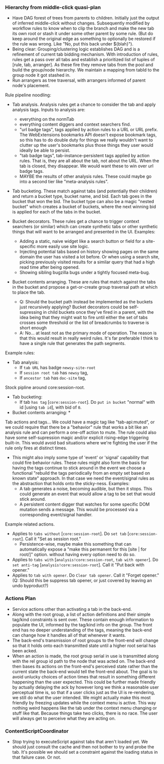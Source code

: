 ### Hierarchy from middle-click quasi-plan ###
  * Have DAG forest of trees from parents to children.  Initially just the
    output of inferred middle-click without changes.  Subsequently modified by
    workflow rules to know when to clip the branch and make the new tab its own
    root or stash it under some other parent by some rule.  (But do keep around
    the original edge as something to optionally be restored if the rule was
    wrong.  Like "No, put this back under ${blah}").
  * Being clear: Grouping/clustering logic establishes DAG and is a refinement
    of current tab bidding mechanism.  With introduction of rules, rules get a
    pass over all tabs and establish a prioritized list of tuples of [rule,
    tab, arranger].  As these fire they remove tabs from the pool and build the
    group/node hierarchy.  We maintain a mapping from tabId to the group node
    it got stashed in.
  * Run arrangers as tree traversal, with arrangers informed of parent node's
    placement.

Rule pipeline noodling:
* Tab analysis.  Analysis rules get a chance to consider the tab and apply
  analysis tags.  Inputs to analysis are:
  * everything on the normTab
  * everything content diggers and context searchers find.
  * "url badge tags", tags applied by action rules to a URL or URL prefix.
    The WebExtensions bookmarks API doesn't expose bookmark tags, so this has to
    do double duty for things we really wouldn't want to clutter up the user's
    bookmarks plus those things they user would ideally be able to persist.
  * "tab badge tags", tab-instance-persistent tags applied by action rules.
    That is, they are all about the tab, not about the URL.  When the tab is
    closed, they disappear.  We would want these to win over url badge tags.
  * MAYBE the results of other analysis rules.  These could maybe go into a
    second tier like "meta-analysis rules".

* Tab bucketing.  These match against tabs (and potentially their children) and
  return a bucket type, bucket name, and bid.  Each tab goes in the bucket that
  won the bid.  The bucket type can also be a magic "nested bucket" which
  creates a bucket of buckets, where the next winning bid is applied for each of
  the tabs in the bucket.

* Bucket decorators.  These rules get a chance to trigger context searchers (or
  similar) which can create synthetic tabs or other synthetic things that will
  want to be arranged and presented in the UI.  Examples:
  * Adding a static, naive widget like a search button or field for a
    site-specific more easily use site logic.
  * Injecting potential tabs based on history showing pages on the same domain
    the user has visited a lot before.  Or when using a search site, picking
    previously visited results for a similar query that had a high read time
    after being opened.
  * Showing sibling bugzilla bugs under a tightly focused meta-bug.

* Bucket contents arranging.  These are rules that match against the tabs in the
  bucket and propose a get-or-create group traversal path at which to place the
  tab.
  * Q: Should the bucket path instead be implemented as the buckets just
    recursively applying?  Bucket decorators could be self-supressing in child
    buckets once they've fired in a parent, with the idea being that they might
    wait to fire until either the set of tabs crosses some threshold or the
    list of breadcrumbs to traverse is short enough
  * A: No... at least not as the primary mode of operation.  The reason is that
    this would result in really weird rules.  It's far preferable I think to
    have a single rule that generates the path segments.


Example rules:
* Tab analysis:
  * If `tab URL` has badge `newsy-site-root`
  * If `session root tab` has `newsy` tag,
  * If `ancestor tab` has `doc-site` tag,

Stock pipline around core:session-root.
* Tab bucketing:
  * If tab `has tag` [`core:session-root`]. Do `put in bucket` "normal" with
    id [using `tab id`], with bid of `0`.
* Bucket contents arranging:
  *

Tab actions and tags... We could have a magic tag like "tab-api:muted", or we
could require that there be a "behavior" rule that works a bit like an analysis
rule and can perform a one-off action to mute.  The rule could also have some
self-supression magic and/or explicit rising-edge triggering built-in.  This
would avoid bad situations where we're fighting the user if the rule only fires
at distinct times.
* This might also imply some type of 'event' or 'signal' capability that could
  fire behavior rules.  These rules might also form the basis for having the
  tags continue to stick around in the event we choose a functional "rebuild the
  tags periodically from an empty set based on known state" approach.  In that
  case we need the event/signal rules as the abstraction that holds onto the
  sticky-ness.  Examples:
  * A tab generates a noise, becoming audible, but then it stops.  This could
    generate an event that would allow a tag to be set that would stick around.
  * A persistent content digger that watches for some specific DOM mutation
    sends a message.  This would be processed via a corresponding event/signal
    handler.

Example related actions.
  * Applies to `tabs without` [`core:session-root`].  Do `set tab`
    [`core:session-root`].  Call it "Set as session root."
    * Persistence-wise, maybe make this something that can automatically expose
      a "make this permanent for this [site | for root/]" option. without having
      every option need to do so.
  * Applies to `tabs with` [`analysis!core:session-root`, `tab with opener`].
    Do `set anti-tag` [`analysis!core:session-root`].  Call it "Put back with
    opener."
  * Applies to `tab with opener`.  Do `Clear tab opener`.  Call it "Forget
    opener." (Q: Should this be suppress tab opener, or just covered by leaving
    an undo byproduct?)



### Actions Plan ###
  * Service actions other than activating a tab in the back-end.
  * Along with the root group, a list of action definitions and their simple
    tag/kind constraints is sent over.  These contain enough information to
    populate the UI, informed by the tag/kind info on the group.  The front end
    has no deeper understanding of the tags, meaning the back-end can change
    how it handles all of that whenever it wants.
  * The back-end's transmission of root groups to the front-end will change so
    that it holds onto each transmitted state until a higher root serial has
    been acked.
  * When an action is made, the root group serial in use is transmitted along
    with the rel group id path to the node that was acted on.  The back-end then
    bases its actions on the front-end's perceived state rather than the current
    state the back-end would tell the front-end about.  The goal is to avoid
    unlucky choices of action times that result in something different happening
    than the user expected.  This could be further made friendly by actually
    delaying the ack by however long we think a reasonable user perceptual time
    is, so that if a user clicks just as the UI is re-rendering, we still do
    what the user intended.  We might actually make this most friendly by
    freezing updates while the context menu is active.  This way nothing weird
    happens like the tab under the context menu changing or stuff like that.
    Because things take two clicks, there is no race.  The user will always get
    to perceive what they are acting on.

### ContentScriptCoordinator ###
  * Stop trying to executeScript against tabs that aren't loaded yet.  We should
    just consult the cache and then not bother to try and probe the tab.  It's
    possible we should set a constraint against the loading status in that
    failure case.  Or not.
